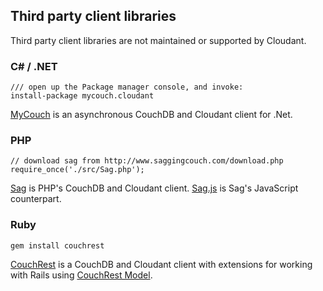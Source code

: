 ## Third party client libraries
<div id="thirdparty"></div>

<aside class="warning">Third party client libraries are not maintained or supported by Cloudant.</aside>

### C# / .NET

```
/// open up the Package manager console, and invoke:
install-package mycouch.cloudant
```

[MyCouch](https://github.com/danielwertheim/mycouch) is an asynchronous CouchDB and Cloudant client for .Net.

### PHP

```
// download sag from http://www.saggingcouch.com/download.php
require_once('./src/Sag.php');
```

[Sag](http://www.saggingcouch.com/) is PHP's CouchDB and Cloudant client. [Sag.js](https://github.com/sbisbee/sag-js) is Sag's JavaScript counterpart.

### Ruby

```
gem install couchrest
```

[CouchRest](https://github.com/couchrest/couchrest) is a CouchDB and Cloudant client with extensions for working with Rails using [CouchRest Model](https://github.com/couchrest/couchrest_model).

